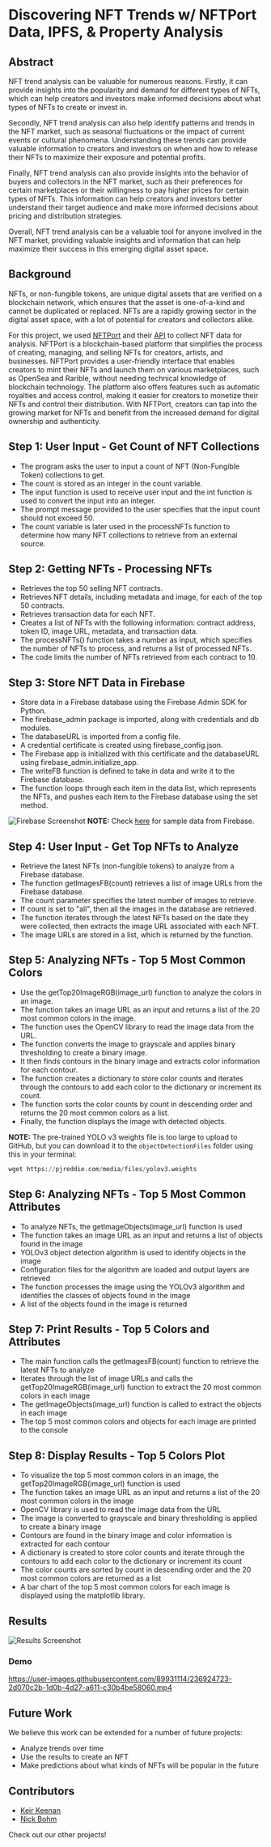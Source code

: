 # Discovering NFT Trends w/ NFTPort Data, IPFS, & Property Analysis

## Abstract
NFT trend analysis can be valuable for numerous reasons. Firstly, it can provide insights into the popularity and demand for different types of NFTs, which can help creators and investors make informed decisions about what types of NFTs to create or invest in.

Secondly, NFT trend analysis can also help identify patterns and trends in the NFT market, such as seasonal fluctuations or the impact of current events or cultural phenomena. Understanding these trends can provide valuable information to creators and investors on when and how to release their NFTs to maximize their exposure and potential profits.

Finally, NFT trend analysis can also provide insights into the behavior of buyers and collectors in the NFT market, such as their preferences for certain marketplaces or their willingness to pay higher prices for certain types of NFTs. This information can help creators and investors better understand their target audience and make more informed decisions about pricing and distribution strategies.

Overall, NFT trend analysis can be a valuable tool for anyone involved in the NFT market, providing valuable insights and information that can help maximize their success in this emerging digital asset space.

## Background
NFTs, or non-fungible tokens, are unique digital assets that are verified on a blockchain network, which ensures that the asset is one-of-a-kind and cannot be duplicated or replaced. NFTs are a rapidly growing sector in the digital asset space, with a lot of potential for creators and collectors alike.

For this project, we used [NFTPort](https://www.nftport.xyz/) and their [API](https://docs.nftport.xyz/docs) to collect NFT data for analysis. NFTPort is a blockchain-based platform that simplifies the process of creating, managing, and selling NFTs for creators, artists, and businesses. NFTPort provides a user-friendly interface that enables creators to mint their NFTs and launch them on various marketplaces, such as OpenSea and Rarible, without needing technical knowledge of blockchain technology. The platform also offers features such as automatic royalties and access control, making it easier for creators to monetize their NFTs and control their distribution. With NFTPort, creators can tap into the growing market for NFTs and benefit from the increased demand for digital ownership and authenticity.


## Step 1: User Input - Get Count of NFT Collections

- The program asks the user to input a count of NFT (Non-Fungible Token) collections to get.
- The count is stored as an integer in the count variable.
- The input function is used to receive user input and the int function is used to convert the input into an integer.
- The prompt message provided to the user specifies that the input count should not exceed 50.
- The count variable is later used in the processNFTs function to determine how many NFT collections to retrieve from an external source.

## Step 2: Getting NFTs - Processing NFTs

- Retrieves the top 50 selling NFT contracts.
- Retrieves NFT details, including metadata and image, for each of the top 50 contracts.
- Retrieves transaction data for each NFT.
- Creates a list of NFTs with the following information: contract address, token ID, image URL, metadata, and transaction data.
- The processNFTs() function takes a number as input, which specifies the number of NFTs to process, and returns a list of processed NFTs.
- The code limits the number of NFTs retrieved from each contract to 10.

## Step 3: Store NFT Data in Firebase

- Store data in a Firebase database using the Firebase Admin SDK for Python.
- The firebase_admin package is imported, along with credentials and db modules.
- The databaseURL is imported from a config file.
- A credential certificate is created using firebase_config.json.
- The Firebase app is initialized with this certificate and the databaseURL using firebase_admin.initialize_app.
- The writeFB function is defined to take in data and write it to the Firebase database.
- The function loops through each item in the data list, which represents the NFTs, and pushes each item to the Firebase database using the set method.

![Firebase Screenshot](https://github.com/Nickbohm555/Nft-Trends-Nftport/blob/main/firebase/firebase_setup.png)
**NOTE:** Check [here](https://github.com/Nickbohm555/Nft-Trends-Nftport/blob/main/firebase/data_sample.json) for sample data from Firebase.

## Step 4: User Input - Get Top NFTs to Analyze

- Retrieve the latest NFTs (non-fungible tokens) to analyze from a Firebase database.
- The function getImagesFB(count) retrieves a list of image URLs from the Firebase database.
- The count parameter specifies the latest number of images to retrieve.
- If count is set to "all", then all the images in the database are retrieved.
- The function iterates through the latest NFTs based on the date they were collected, then extracts the image URL associated with each NFT.
- The image URLs are stored in a list, which is returned by the function.

## Step 5: Analyzing NFTs - Top 5 Most Common Colors

- Use the getTop20ImageRGB(image_url) function to analyze the colors in an image.
- The function takes an image URL as an input and returns a list of the 20 most common colors in the image.
- The function uses the OpenCV library to read the image data from the URL.
- The function converts the image to grayscale and applies binary thresholding to create a binary image.
- It then finds contours in the binary image and extracts color information for each contour.
- The function creates a dictionary to store color counts and iterates through the contours to add each color to the dictionary or increment its count.
- The function sorts the color counts by count in descending order and returns the 20 most common colors as a list.
- Finally, the function displays the image with detected objects.

**NOTE:** The pre-trained YOLO v3 weights file is too large to upload to GitHub, but you can download it to the `objectDetectionFiles` folder using this in your terminal:

```python
wget https://pjreddie.com/media/files/yolov3.weights
```

## Step 6: Analyzing NFTs - Top 5 Most Common Attributes

- To analyze NFTs, the getImageObjects(image_url) function is used
- The function takes an image URL as an input and returns a list of objects found in the image
- YOLOv3 object detection algorithm is used to identify objects in the image
- Configuration files for the algorithm are loaded and output layers are retrieved
- The function processes the image using the YOLOv3 algorithm and identifies the classes of objects found in the image
- A list of the objects found in the image is returned

## Step 7: Print Results - Top 5 Colors and Attributes

- The main function calls the getImagesFB(count) function to retrieve the latest NFTs to analyze
- Iterates through the list of image URLs and calls the getTop20ImageRGB(image_url) function to extract the 20 most common colors in each image
- The getImageObjects(image_url) function is called to extract the objects in each image
- The top 5 most common colors and objects for each image are printed to the console

## Step 8: Display Results - Top 5 Colors Plot

- To visualize the top 5 most common colors in an image, the getTop20ImageRGB(image_url) function is used
- The function takes an image URL as an input and returns a list of the 20 most common colors in the image
- OpenCV library is used to read the image data from the URL
- The image is converted to grayscale and binary thresholding is applied to create a binary image
- Contours are found in the binary image and color information is extracted for each contour
- A dictionary is created to store color counts and iterate through the contours to add each color to the dictionary or increment its count
- The color counts are sorted by count in descending order and the 20 most common colors are returned as a list
- A bar chart of the top 5 most common colors for each image is displayed using the matplotlib library.

## Results
![Results Screenshot](https://github.com/Nickbohm555/Nft-Trends-Nftport/blob/main/media/results.png)

### Demo
https://user-images.githubusercontent.com/89931114/236924723-2d070c2b-1d0b-4d27-a611-c30b4be58060.mp4

## Future Work

We believe this work can be extended for a number of future projects:
- Analyze trends over time
- Use the results to create an NFT
- Make predictions about what kinds of NFTs will be popular in the future

## Contributors
- [Keir Keenan](https://github.com/keirkeenan)
- [Nick Bohm](https://github.com/Nickbohm555)

Check out our other projects!
